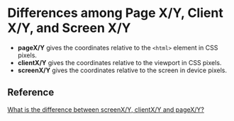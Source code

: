 # Differences among Page X/Y, Client X/Y, and Screen X/Y

- **pageX/Y** gives the coordinates relative to the `<html>` element in CSS pixels.
- **clientX/Y** gives the coordinates relative to the viewport in CSS pixels.
- **screenX/Y** gives the coordinates relative to the screen in device pixels.

## Reference

[What is the difference between screenX/Y, clientX/Y and pageX/Y?](https://stackoverflow.com/questions/6073505/what-is-the-difference-between-screenx-y-clientx-y-and-pagex-y)
